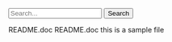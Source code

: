 <!DOCTYPE html>
<html>
<head>
  <title>Search Bar</title>
</head>
<body>
  <form>
    <input type="text" placeholder="Search...">
    <button type="submit">Search</button>
  </form>
</body>
</html>README.doc
README.doc
this is a sample file 
